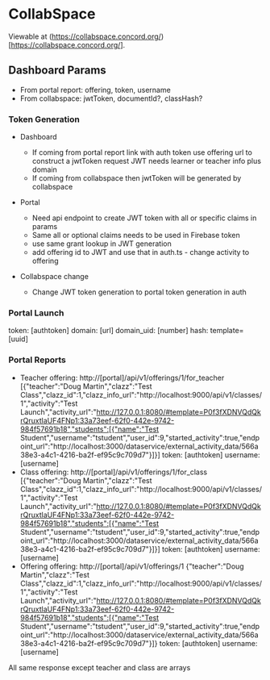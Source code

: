 # CollabSpace

Viewable at (https://collabspace.concord.org/)[https://collabspace.concord.org/].

## Dashboard Params

- From portal report: offering, token, username
- From collabspace: jwtToken, documentId?, classHash?

### Token Generation

- Dashboard
  - If coming from portal report link with auth token use offering url to construct a jwtToken request
    JWT needs learner or teacher info plus domain
  - If coming from collabspace then jwtToken will be generated by collabspace

- Portal
  - Need api endpoint to create JWT token with all or specific claims in params
  - Same all or optional claims needs to be used in Firebase token
  - use same grant lookup in JWT generation
  - add offering id to JWT and use that in auth.ts - change activity to offering

- Collabspace change
  - Change JWT token generation to portal token generation in auth

### Portal Launch

token: [authtoken]
domain: [url]
domain_uid: [number]
hash: template=[uuid]

### Portal Reports

- Teacher
  offering: http://[portal]/api/v1/offerings/1/for_teacher
    [{"teacher":"Doug Martin","clazz":"Test Class","clazz_id":1,"clazz_info_url":"http://localhost:9000/api/v1/classes/1","activity":"Test Launch","activity_url":"http://127.0.0.1:8080/#template=P0f3fXDNVQdQkrQruxtlaUF4FNp1:33a73eef-62f0-442e-9742-984f57691b18","students":[{"name":"Test Student","username":"tstudent","user_id":9,"started_activity":true,"endpoint_url":"http://localhost:3000/dataservice/external_activity_data/566a38e3-a4c1-4216-ba2f-ef95c9c709d7"}]}]
  token: [authtoken]
  username:[username]
- Class
  offering: http://[portal]/api/v1/offerings/1/for_class
    [{"teacher":"Doug Martin","clazz":"Test Class","clazz_id":1,"clazz_info_url":"http://localhost:9000/api/v1/classes/1","activity":"Test Launch","activity_url":"http://127.0.0.1:8080/#template=P0f3fXDNVQdQkrQruxtlaUF4FNp1:33a73eef-62f0-442e-9742-984f57691b18","students":[{"name":"Test Student","username":"tstudent","user_id":9,"started_activity":true,"endpoint_url":"http://localhost:3000/dataservice/external_activity_data/566a38e3-a4c1-4216-ba2f-ef95c9c709d7"}]}]
  token: [authtoken]
  username: [username]
- Offering
  offering: http://[portal]/api/v1/offerings/1
    {"teacher":"Doug Martin","clazz":"Test Class","clazz_id":1,"clazz_info_url":"http://localhost:9000/api/v1/classes/1","activity":"Test Launch","activity_url":"http://127.0.0.1:8080/#template=P0f3fXDNVQdQkrQruxtlaUF4FNp1:33a73eef-62f0-442e-9742-984f57691b18","students":[{"name":"Test Student","username":"tstudent","user_id":9,"started_activity":true,"endpoint_url":"http://localhost:3000/dataservice/external_activity_data/566a38e3-a4c1-4216-ba2f-ef95c9c709d7"}]}
  token: [authtoken]
  username: [username]

All same response except teacher and class are arrays

